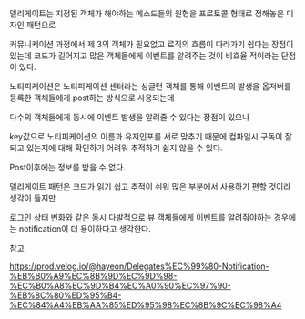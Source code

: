 델리게이트는 지정된 객체가 해야하는 메소드들의 원형을 프로토콜 형태로 정해놓은 디자인 패턴으로

커뮤니케이션 과정에서 제 3의 객체가 필요없고 로직의 흐름이 따라가기 쉽다는 장점이 있는데 코드가 길어지고 많은 객체들에게 이벤트를 알려주는 것이 비효율 적이라는 단점이 있다. 



노티피케이션은 노티피케이션 센터라는 싱글턴 객체를 통해 이벤트의 발생을 옵저버를 등록한 객체들에게 post하는 방식으로 사용되는데 

다수의 객체들에게 동시에 이벤트 발생을 알려줄 수 있다는 장점이 있으나 

key값으로 노티피케이션의 이름과 유저인포를 서로 맞추기 때문에 컴파일시 구독이 잘 되고 있는지에 대해 확인하기 어려워 추적하기 쉽지 않을 수 있다. 

Post이후에는 정보를 받을 수 없다. 



델리게이트 패턴은 코드가 읽기 쉽고 추적이 쉬워 많은 부분에서 사용하기 편할 것이라 생각이 들지만 

로그인 상태 변화와 같은 동시 다발적으로 뷰 객체들에게 이벤트를 알려줘야하는 경우에는 notification이 더 용이하다고 생각한다.







참고

https://prod.velog.io/@hayeon/Delegates%EC%99%80-Notification-%EB%B0%A9%EC%8B%9D%EC%9D%98-%EC%B0%A8%EC%9D%B4%EC%A0%90%EC%97%90-%EB%8C%80%ED%95%B4-%EC%84%A4%EB%AA%85%ED%95%98%EC%8B%9C%EC%98%A4